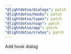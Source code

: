 ```yaml
---
"@lightdotso/dialogs": patch
"@lightdotso/hooks": patch
"@lightdotso/types": patch
"@lightdotso/nuqs": patch
"@lightdotso/app": patch
"@lightdotso/crates": patch
---
```


Add hook dialog

